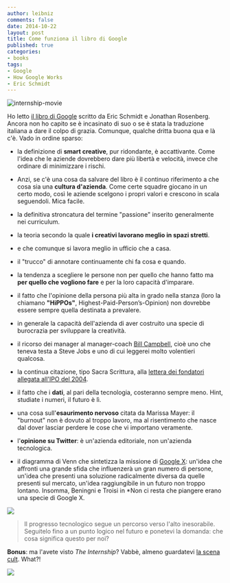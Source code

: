 ```yaml
---
author: leibniz
comments: false
date: 2014-10-22
layout: post
title: Come funziona il libro di Google
published: true
categories:
- books
tags:
- Google
- How Google Works
- Eric Schmidt
---
```


![internship-movie](http://leibniz.me/images/vault/internship.jpg)

Ho letto [il libro di Google](http://www.howgoogleworks.net/) scritto da Eric Schmidt e Jonathan Rosenberg. Ancora non ho capito se è incasinato di suo o se è stata la traduzione italiana a dare il colpo di grazia. Comunque, qualche dritta buona qua e là c'è. Vado in ordine sparso:

* la definizione di **smart creative**, pur ridondante, è accattivante. Come l'idea che le aziende dovrebbero dare più libertà e velocità, invece che ordinare di minimizzare i rischi.

* Anzi, se c'è una cosa da salvare del libro è il continuo riferimento a che cosa sia una **cultura d'azienda**. Come certe squadre giocano in un certo modo, così le aziende scelgono i propri valori e crescono in scala seguendoli. Mica facile. 

* la definitiva stroncatura del termine "passione" inserito generalmente nei curriculum.

* la teoria secondo la quale **i creativi lavorano meglio in spazi stretti**.

* e che comunque si lavora meglio in ufficio che a casa.

* il "trucco" di annotare continuamente chi fa cosa e quando.

* la tendenza a scegliere le persone non per quello che hanno fatto ma **per quello che vogliono fare** e per la loro capacità d'imparare.

* il fatto che l'opinione della persona più alta in grado nella stanza (loro la chiamano **"HiPPOs"**, Highest-Paid-Person’s-Opinion) non dovrebbe essere sempre quella destinata a prevalere.

* in generale la capacità dell'azienda di aver costruito una specie di burocrazia per sviluppare la creatività.

* il ricorso dei manager al manager-coach [Bill Campbell](https://en.wikipedia.org/wiki/William_Campbell_%28business_executive%29), cioè uno che teneva testa a Steve Jobs e uno di cui leggerei molto volentieri qualcosa.

* la continua citazione, tipo Sacra Scrittura, alla [lettera dei fondatori allegata all'IPO del 2004](https://investor.google.com/corporate/2004/ipo-founders-letter.html). 

* il fatto che i **dati**, al pari della tecnologia, costeranno sempre meno. Hint, studiate i numeri, il futuro è lì.

* una cosa sull'**esaurimento nervoso** citata da Marissa Mayer: il "burnout" non è dovuto al troppo lavoro, ma al risentimento che nasce dal dover lasciar perdere le cose che vi importano veramente.

* l'**opinione su Twitter**: è un'azienda editoriale, non un'azienda tecnologica.

* il diagramma di Venn che sintetizza la missione di [Google X](https://en.wikipedia.org/wiki/Google_X): un'idea che affronti una grande sfida che influenzerà un gran numero di persone, un'idea che presenti una soluzione radicalmente diversa da quelle presenti sul mercato, un'idea raggiungibile in un futuro non troppo lontano. Insomma, Beningni e Troisi in *Non ci resta che piangere erano una specie di Google X.

![](http://leibniz.me/images/vault/benigni.jpg)

>Il progresso tecnologico segue un percorso verso l'alto inesorabile. Seguitelo fino a un punto logico nel futuro e ponetevi la domanda: che cosa significa questo per noi?

**Bonus**: ma l'avete visto *The Internship*? Vabbè, almeno guardatevi [la scena cult](https://www.youtube.com/watch?v=ewek-6TudOM). What?!

![](http://leibniz.me/images/vault/hgw.jpg)


